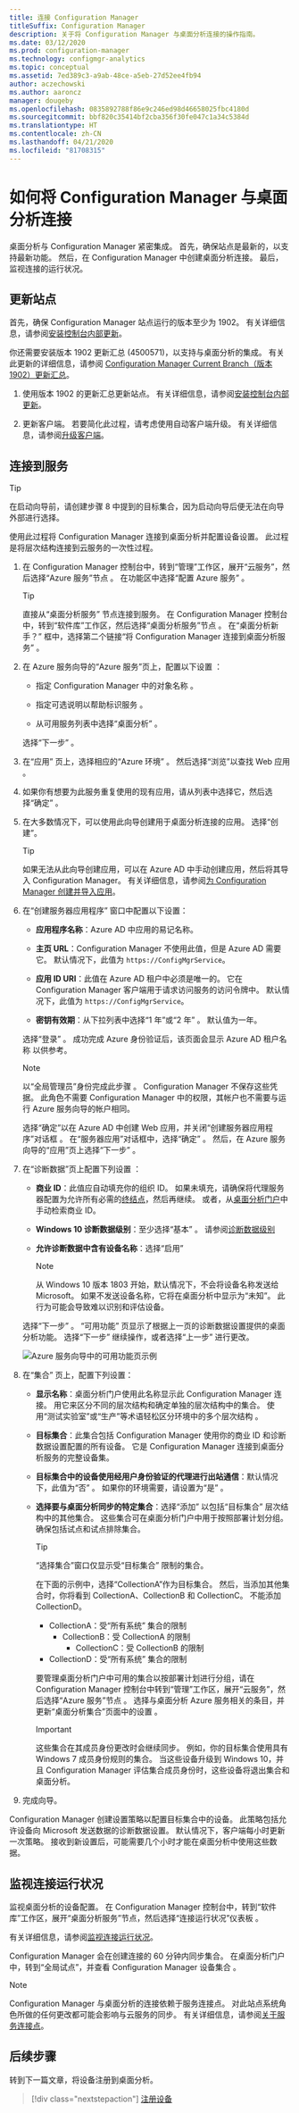 ```yaml
---
title: 连接 Configuration Manager
titleSuffix: Configuration Manager
description: 关于将 Configuration Manager 与桌面分析连接的操作指南。
ms.date: 03/12/2020
ms.prod: configuration-manager
ms.technology: configmgr-analytics
ms.topic: conceptual
ms.assetid: 7ed389c3-a9ab-48ce-a5eb-27d52ee4fb94
author: aczechowski
ms.author: aaroncz
manager: dougeby
ms.openlocfilehash: 0835892788f86e9c246ed98d46658025fbc4180d
ms.sourcegitcommit: bbf820c35414bf2cba356f30fe047c1a34c5384d
ms.translationtype: HT
ms.contentlocale: zh-CN
ms.lasthandoff: 04/21/2020
ms.locfileid: "81708315"
---
```

# <a name="how-to-connect-configuration-manager-with-desktop-analytics"></a>如何将 Configuration Manager 与桌面分析连接

桌面分析与 Configuration Manager 紧密集成。 首先，确保站点是最新的，以支持最新功能。 然后，在 Configuration Manager 中创建桌面分析连接。 最后，监视连接的运行状况。

## <a name="update-the-site"></a><a name="bkmk_hotfix"></a> 更新站点

首先，确保 Configuration Manager 站点运行的版本至少为 1902。 有关详细信息，请参阅[安装控制台内部更新](../core/servers/manage/install-in-console-updates.md)。

你还需要安装版本 1902 更新汇总 (4500571)，以支持与桌面分析的集成。 有关此更新的详细信息，请参阅 [Configuration Manager Current Branch（版本 1902）更新汇总](https://support.microsoft.com/help/4500571)。

1. 使用版本 1902 的更新汇总更新站点。 有关详细信息，请参阅[安装控制台内部更新](../core/servers/manage/install-in-console-updates.md)。

2. 更新客户端。 若要简化此过程，请考虑使用自动客户端升级。 有关详细信息，请参阅[升级客户端](../core/clients/manage/upgrade/upgrade-clients.md#automatic-client-upgrade)。

## <a name="connect-to-the-service"></a><a name="bkmk_connect"></a> 连接到服务

> [!TIP]
> 在启动向导前，请创建步骤 8 中提到的目标集合，因为启动向导后便无法在向导外部进行选择。

使用此过程将 Configuration Manager 连接到桌面分析并配置设备设置。 此过程是将层次结构连接到云服务的一次性过程。

1. 在 Configuration Manager 控制台中，转到“管理”工作区，展开“云服务”，然后选择“Azure 服务”节点    。 在功能区中选择“配置 Azure 服务”  。

    > [!TIP]
    > 直接从“桌面分析服务”  节点连接到服务。 在 Configuration Manager 控制台中，转到“软件库”工作区，然后选择“桌面分析服务”节点   。 在“桌面分析新手？”  框中，选择第二个链接“将 Configuration Manager 连接到桌面分析服务”  。

2. 在 Azure 服务向导的“Azure 服务”页上，配置以下设置  ：

    - 指定 Configuration Manager 中的对象名称  。

    - 指定可选说明以帮助标识服务  。

    - 从可用服务列表中选择“桌面分析”  。

   选择“下一步”  。

3. 在“应用”  页上，选择相应的“Azure 环境”  。 然后选择“浏览”以查找 Web 应用  。

4. 如果你有想要为此服务重复使用的现有应用，请从列表中选择它，然后选择“确定”  。

5. 在大多数情况下，可以使用此向导创建用于桌面分析连接的应用。 选择“创建”。 <!-- 3572123 -->

    > [!TIP]
    > 如果无法从此向导创建应用，可以在 Azure AD 中手动创建应用，然后将其导入 Configuration Manager。 有关详细信息，请参阅[为 Configuration Manager 创建并导入应用](troubleshooting.md#create-and-import-app-for-configuration-manager)。

6. 在“创建服务器应用程序”  窗口中配置以下设置：

    - **应用程序名称**：Azure AD 中应用的易记名称。

    - **主页 URL**：Configuration Manager 不使用此值，但是 Azure AD 需要它。 默认情况下，此值为 `https://ConfigMgrService`。

    - **应用 ID URI**：此值在 Azure AD 租户中必须是唯一的。 它在 Configuration Manager 客户端用于请求访问服务的访问令牌中。 默认情况下，此值为 `https://ConfigMgrService`。

    - **密钥有效期**：从下拉列表中选择“1 年”或“2 年”   。 默认值为一年。

    选择“登录”  。 成功完成 Azure 身份验证后，该页面会显示 Azure AD 租户名称  以供参考。

    > [!NOTE]
    > 以“全局管理员”身份完成此步骤  。 Configuration Manager 不保存这些凭据。 此角色不需要 Configuration Manager 中的权限，其帐户也不需要与运行 Azure 服务向导的帐户相同。

    选择“确定”以在 Azure AD 中创建 Web 应用，并关闭“创建服务器应用程序”对话框  。 在“服务器应用”对话框中，选择“确定”  。 然后，在 Azure 服务向导的“应用”页上选择“下一步”  。

7. 在“诊断数据”页上配置下列设置  ：

    - **商业 ID**：此值应自动填充你的组织 ID。 如果未填充，请确保将代理服务器配置为允许所有必需的[终结点](enable-data-sharing.md#endpoints)，然后再继续。 或者，从[桌面分析门户](monitor-connection-health.md#bkmk_ViewCommercialID)中手动检索商业 ID。

    - **Windows 10 诊断数据级别**：至少选择“基本”  。 请参阅[诊断数据级别](enable-data-sharing.md#diagnostic-data-levels)
  
    - **允许诊断数据中含有设备名称**：选择“启用” 

        > [!NOTE]
        > 从 Windows 10 版本 1803 开始，默认情况下，不会将设备名称发送给 Microsoft。 如果不发送设备名称，它将在桌面分析中显示为“未知”。 此行为可能会导致难以识别和评估设备。

   选择“下一步”  。 “可用功能”  页显示了根据上一页的诊断数据设置提供的桌面分析功能。 选择“下一步”  继续操作，或者选择“上一步”  进行更改。

    ![Azure 服务向导中的可用功能页示例](media/available-functionality.png)

<a name="bkmk_Collections"></a>

8. 在“集合”  页上，配置下列设置：

    - **显示名称**：桌面分析门户使用此名称显示此 Configuration Manager 连接。 用它来区分不同的层次结构和确定单独的层次结构中的集合。 使用“测试实验室”或“生产”等术语轻松区分环境中的多个层次结构   。

    - **目标集合**：此集合包括 Configuration Manager 使用你的商业 ID 和诊断数据设置配置的所有设备。 它是 Configuration Manager 连接到桌面分析服务的完整设备集。

    - **目标集合中的设备使用经用户身份验证的代理进行出站通信**：默认情况下，此值为“否”  。 如果你的环境需要，请设置为“是”  。

    - **选择要与桌面分析同步的特定集合**：选择“添加”  以包括“目标集合”  层次结构中的其他集合。 这些集合可在桌面分析门户中用于按照部署计划分组。 确保包括试点和试点排除集合。  <!-- 4097528 -->

        > [!TIP]
        > “选择集合”窗口仅显示受“目标集合”  限制的集合。
        >
        > 在下面的示例中，选择“CollectionA”作为目标集合。 然后，当添加其他集合时，你将看到 CollectionA、CollectionB 和 CollectionC。 不能添加 CollectionD。
        >
        > - CollectionA：受“所有系统”  集合的限制
        >     - CollectionB：受 CollectionA 的限制
        >         - CollectionC：受 CollectionB 的限制
        > - CollectionD：受“所有系统”  集合的限制
        >
        > 要管理桌面分析门户中可用的集合以按部署计划进行分组，请在 Configuration Manager 控制台中转到“管理”工作区，展开“云服务”，然后选择“Azure 服务”节点    。 选择与桌面分析 Azure 服务相关的条目，并更新“桌面分析集合”页面中的设置   。

        > [!IMPORTANT]
        > 这些集合在其成员身份更改时会继续同步。 例如，你的目标集合使用具有 Windows 7 成员身份规则的集合。 当这些设备升级到 Windows 10，并且 Configuration Manager 评估集合成员身份时，这些设备将退出集合和桌面分析。

9. 完成向导。

Configuration Manager 创建设置策略以配置目标集合中的设备。 此策略包括允许设备向 Microsoft 发送数据的诊断数据设置。 默认情况下，客户端每小时更新一次策略。 接收到新设置后，可能需要几个小时才能在桌面分析中使用这些数据。

## <a name="monitor-connection-health"></a><a name="bkmk_monitor"></a> 监视连接运行状况

监视桌面分析的设备配置。 在 Configuration Manager 控制台中，转到“软件库”工作区，展开“桌面分析服务”节点，然后选择“连接运行状况”仪表板    。

有关详细信息，请参阅[监视连接运行状况](monitor-connection-health.md)。

Configuration Manager 会在创建连接的 60 分钟内同步集合。 在桌面分析门户中，转到“全局试点”，并查看 Configuration Manager 设备集合  。

> [!NOTE]
> Configuration Manager 与桌面分析的连接依赖于服务连接点。 对此站点系统角色所做的任何更改都可能会影响与云服务的同步。 有关详细信息，请参阅[关于服务连接点](../core/servers/deploy/configure/about-the-service-connection-point.md#bkmk_move)。

## <a name="next-steps"></a>后续步骤

转到下一篇文章，将设备注册到桌面分析。
> [!div class="nextstepaction"]
> [注册设备](enroll-devices.md)
